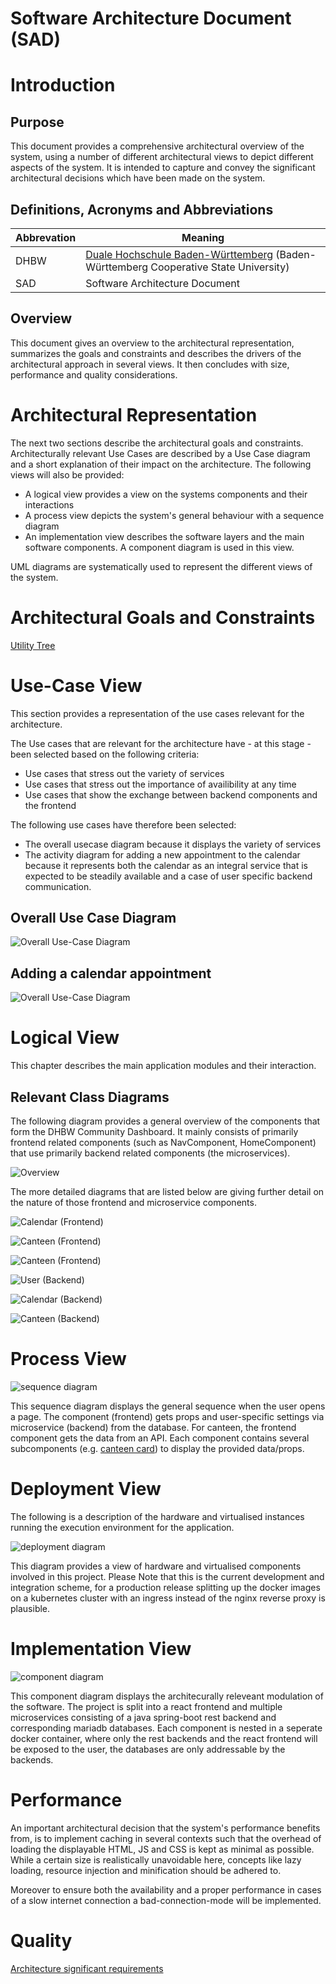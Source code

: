 # Software Architecture Document (SAD)

# Introduction
## Purpose
This document provides a comprehensive architectural overview of the system, using a number of different architectural views to depict different aspects of the system. It is intended to capture and convey the significant architectural decisions which have been made on the system.

## Definitions, Acronyms and Abbreviations
Abbrevation | Meaning
----------- | ---------------------------
DHBW        | [Duale Hochschule Baden-Württemberg](https://de.wikipedia.org/wiki/Duale_Hochschule_Baden-W%C3%BCrttemberg_Karlsruhe) (Baden-Württemberg                   Cooperative State University)
SAD         | Software Architecture Document

## Overview
This document gives an overview to the architectural representation, summarizes the goals and constraints and describes the drivers of the architectural approach in several views. It then concludes with size, performance and quality considerations.

# Architectural Representation
The next two sections describe the architectural goals and constraints. Architecturally relevant Use Cases are described by a Use Case diagram and a short explanation
of their impact on the architecture. The following views will also be provided:
+ A logical view provides a view on the systems components and their interactions
+ A process view depicts the system's general behaviour with a sequence diagram
+ An implementation view describes the software layers and the main software
components. A component diagram is used in this view.

UML diagrams are systematically used to represent the different views of the system.

# Architectural Goals and Constraints
[Utility Tree](../architecture_significant_requirements/utility_tree.md)

# Use-Case View 

This section provides a representation of the use cases relevant for the architecture.

The Use cases that are relevant for the architecture have - at this stage - been selected based on the following criteria:

+ Use cases that stress out the variety of services
+ Use cases that stress out the importance of availibility at any time
+ Use cases that show the exchange between backend components and the frontend

The following use cases have therefore been selected:
+ The overall usecase diagram because it displays the variety of services
+ The activity diagram for adding a new appointment to the calendar because it represents both the calendar as an integral service that is expected to be steadily available  and a case of user specific backend communication.

## Overall Use Case Diagram
![Overall Use-Case Diagram](../use_case_diagrams/UCD1_overall.png)

## Adding a calendar appointment
![Overall Use-Case Diagram](../activity_diagrams/AD2_new_appointment.png)

# Logical View

This chapter describes the main application modules and their interaction.

## Relevant Class Diagrams

The following diagram provides a general overview of the components that form the DHBW Community Dashboard. It mainly consists of primarily frontend related components (such as NavComponent, HomeComponent) that use primarily backend related components (the microservices).

![Overview](../class_diagrams/CD1_overview.png)

The more detailed diagrams that are listed below are giving further detail on the nature of those frontend and microservice components.

![Calendar (Frontend)](../class_diagrams/CD2_frontend_calendar.png)

![Canteen (Frontend)](../class_diagrams/CD3_frontend_canteen.png)

![Canteen (Frontend)](../class_diagrams/CD4_frontend_settings.png) 

![User (Backend)](../class_diagrams/CD5_backend_user.png)

![Calendar (Backend)](../class_diagrams/CD6_backend_calendar.png)

![Canteen (Backend)](../class_diagrams/CD7_backend_canteen.png)

# Process View

![sequence diagram](../sequence_diagrams/SD0_Components.png)

This sequence diagram displays the general sequence when the user opens a page. The component (frontend) gets props and user-specific settings via microservice (backend) from the database. For canteen, the frontend component gets the data from an API. Each component contains several subcomponents (e.g. [canteen card](https://dhbwcd-dev.mush-it.com/canteen/default)) to display the provided data/props.

# Deployment View
The following is a description of the hardware and virtualised instances running the execution environment for the application.

![deployment diagram](deployment_diagram.png)

This diagram provides a view of hardware and virtualised components involved in this project. Please Note that this is the current development and integration scheme, for a production release splitting up the docker images on a kubernetes cluster with an ingress instead of the nginx reverse proxy is plausible.



# Implementation View

![component diagram](../component_diagrams/CD1_components.png)

This component diagram displays the architecurally releveant modulation of the software. The project is split into a react frontend and multiple microservices consisting of a java spring-boot rest backend and corresponding mariadb databases. Each component is nested in a seperate docker container, where only the rest backends and the react frontend will be exposed to the user, the databases are only addressable by the backends.

# Performance

An important architectural decision that the system's performance benefits from, is to implement caching in several contexts such that the overhead of loading the displayable HTML, JS and CSS is kept as minimal as possible. While a certain size is realistically unavoidable here, concepts like lazy loading, resource injection and minification should be adhered to.

Moreover to ensure both the availability and a proper performance in cases of a slow internet connection a bad-connection-mode will be implemented.

# Quality
[Architecture significant requirements](../architecture_significant_requirements/architecture_decisions_and_design_patterns.md)
